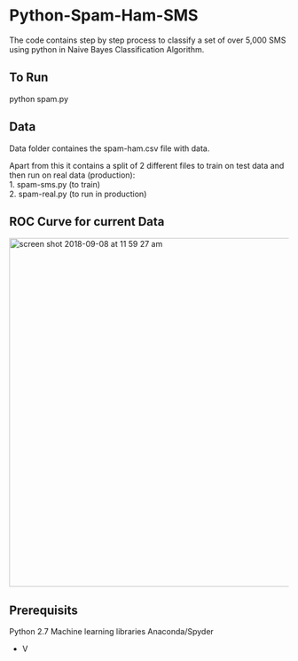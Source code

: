 # Python-Spam-Ham-SMS
The code contains step by step process to classify a set of over 5,000 SMS using python in Naive Bayes Classification Algorithm.

## To Run
python spam.py

## Data
Data folder containes the spam-ham.csv file with data.

Apart from this it contains a split of 2 different files to train on test data and then run on real data (production):
<br/> 1. spam-sms.py (to train)
<br/> 2. spam-real.py (to run in production)

## ROC Curve for current Data
<img width="628" alt="screen shot 2018-09-08 at 11 59 27 am" src="https://user-images.githubusercontent.com/5276190/45251161-23483580-b35f-11e8-96ee-38fe479dab1b.png">


## Prerequisits
Python 2.7
Machine learning libraries
Anaconda/Spyder

- V
